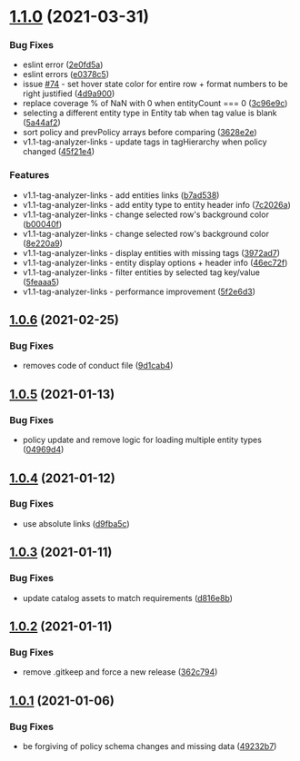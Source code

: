 # [1.1.0](https://github.com/newrelic/nr1-tag-improver/compare/v1.0.6...v1.1.0) (2021-03-31)


### Bug Fixes

* eslint error ([2e0fd5a](https://github.com/newrelic/nr1-tag-improver/commit/2e0fd5ad8ccafa938e6263782375b0d60cebc045))
* eslint errors ([e0378c5](https://github.com/newrelic/nr1-tag-improver/commit/e0378c5847bc31d75ed058a5931cb77b3a122e02))
* issue [#74](https://github.com/newrelic/nr1-tag-improver/issues/74) - set hover state color for entire row + format numbers to be right justified ([4d9a900](https://github.com/newrelic/nr1-tag-improver/commit/4d9a900b257cb70efad12c26ba4d3cfdbae4a24e))
* replace coverage % of NaN with 0 when entityCount === 0 ([3c96e9c](https://github.com/newrelic/nr1-tag-improver/commit/3c96e9c76aeec286c4d192cba92cfd94d600fd12))
* selecting a different entity type in Entity tab when tag value is blank ([5a44af2](https://github.com/newrelic/nr1-tag-improver/commit/5a44af21a164b025002eea94707bd63595cd2d5b))
* sort policy and prevPolicy arrays before comparing ([3628e2e](https://github.com/newrelic/nr1-tag-improver/commit/3628e2e091fdb0b7fef46e0bdfe70af55313ae8c))
* v1.1-tag-analyzer-links - update tags in tagHierarchy when policy changed ([45f21e4](https://github.com/newrelic/nr1-tag-improver/commit/45f21e47588de10f9cb4d3f7ba6a2e9ba7ad9544))


### Features

* v1.1-tag-analyzer-links - add entities links ([b7ad538](https://github.com/newrelic/nr1-tag-improver/commit/b7ad5388ceb15b79217dcae8b34c72cf83bb5c8f))
* v1.1-tag-analyzer-links - add entity type to entity header info ([7c2026a](https://github.com/newrelic/nr1-tag-improver/commit/7c2026aa0670b007f9b0ec3e1a6180c6ba86be4d))
* v1.1-tag-analyzer-links - change selected row's background color ([b00040f](https://github.com/newrelic/nr1-tag-improver/commit/b00040f6e1a1f017bc8ad58353ee8f0c1e0d049f))
* v1.1-tag-analyzer-links - change selected row's background color ([8e220a9](https://github.com/newrelic/nr1-tag-improver/commit/8e220a9c16bb811cc50b3fed1274414b9585fc44))
* v1.1-tag-analyzer-links - display entities with missing tags ([3972ad7](https://github.com/newrelic/nr1-tag-improver/commit/3972ad7e6de565796f5e9b4983a6dc8a386f1891))
* v1.1-tag-analyzer-links - entity display options + header info ([46ec72f](https://github.com/newrelic/nr1-tag-improver/commit/46ec72fdaa9d756caf6f19f9684154d7b65e4554))
* v1.1-tag-analyzer-links - filter entities by selected tag key/value ([5feaaa5](https://github.com/newrelic/nr1-tag-improver/commit/5feaaa5b9357b6988a9aaa5c9ccb66f058dcdadf))
* v1.1-tag-analyzer-links - performance improvement ([5f2e6d3](https://github.com/newrelic/nr1-tag-improver/commit/5f2e6d3e4bd58c98792f35df281135063990239c))

## [1.0.6](https://github.com/newrelic/nr1-tag-improver/compare/v1.0.5...v1.0.6) (2021-02-25)


### Bug Fixes

* removes code of conduct file ([9d1cab4](https://github.com/newrelic/nr1-tag-improver/commit/9d1cab43796761ad58a70c49104a7883404e4d79))

## [1.0.5](https://github.com/newrelic/nr1-tag-improver/compare/v1.0.4...v1.0.5) (2021-01-13)


### Bug Fixes

* policy update and remove logic for loading multiple entity types ([04969d4](https://github.com/newrelic/nr1-tag-improver/commit/04969d4c8988a0d8034d2ed533b3eccc555ed110))

## [1.0.4](https://github.com/newrelic/nr1-tag-improver/compare/v1.0.3...v1.0.4) (2021-01-12)


### Bug Fixes

* use absolute links ([d9fba5c](https://github.com/newrelic/nr1-tag-improver/commit/d9fba5c101c4a20cf75934f142f0074ddaf17788))

## [1.0.3](https://github.com/newrelic/nr1-tag-improver/compare/v1.0.2...v1.0.3) (2021-01-11)


### Bug Fixes

* update catalog assets to match requirements ([d816e8b](https://github.com/newrelic/nr1-tag-improver/commit/d816e8bd9067a9444be63e50de47ad0ddf5b7c6d))

## [1.0.2](https://github.com/newrelic/nr1-tag-improver/compare/v1.0.1...v1.0.2) (2021-01-11)


### Bug Fixes

* remove .gitkeep and force a new release ([362c794](https://github.com/newrelic/nr1-tag-improver/commit/362c794a5c76edb3c45d8fefc2d838372c2b65fa))

## [1.0.1](https://github.com/newrelic/nr1-tag-improver/compare/v1.0.0...v1.0.1) (2021-01-06)


### Bug Fixes

* be forgiving of policy schema changes and missing data ([49232b7](https://github.com/newrelic/nr1-tag-improver/commit/49232b7685502ccbd39cdd7ecd04d761460ca44d))
